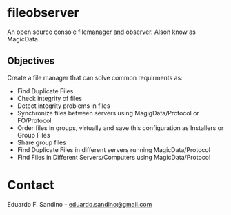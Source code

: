 # fileobserver

An open source console filemanager and observer. Alson know as MagicData. 

## Objectives 

Create a file manager that can solve common requirments as:
* Find Duplicate Files
* Check integrity of files
* Detect integrity problems in files
* Synchronize files between servers using MagigData/Protocol or FO/Protocol
* Order files in groups, virtually and save this configuration as Installers or Group Files
* Share group files
* Find Duplicate Files in different servers running MagicData/Protocol
* Find Files in Different Servers/Computers using MagicData/Protocol

# Contact

Eduardo F. Sandino - eduardo.sandino@gmail.com
